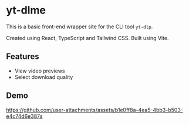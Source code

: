 # yt-dlme

This is a basic front-end wrapper site for the CLI tool `yt-dlp`.

Created using React, TypeScript and Tailwind CSS. Built using Vite.

## Features

* View video previews
* Select download quality

## Demo

https://github.com/user-attachments/assets/b1e0ff8a-4ea5-4bb3-b503-e4c74d6e387a
